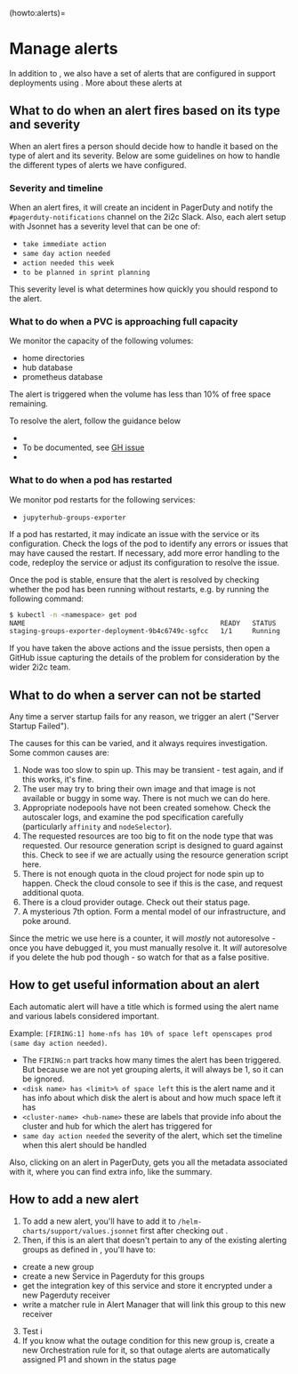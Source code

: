 (howto:alerts)=
# Manage alerts

In addition to [](#uptime-checks), we also have a set of alerts that are configured in support deployments using [](#topic/jsonnet).
More about these alerts at [](alerting:jsonnet-alerts)

## What to do when an alert fires based on its type and severity
When an alert fires a person should decide how to handle it based on the type of alert and its severity.
Below are some guidelines on how to handle the different types of alerts we have configured.

### Severity and timeline

When an alert fires, it will create an incident in PagerDuty and notify the `#pagerduty-notifications` channel on the 2i2c Slack.
Also, each  alert setup with Jsonnet has a severity level that can be one of:

- `take immediate action`
- `same day action needed`
- `action needed this week`
- `to be planned in sprint planning`

This severity level is what determines how quickly you should respond to the alert.

### What to do when a PVC is approaching full capacity

We monitor the capacity of the following volumes:

- home directories
- hub database
- prometheus database

The alert is triggered when the volume has less than 10% of free space remaining.

To resolve the alert, follow the guidance below

- [](../../howto/filesystem-management/increase-disk-size.md)
- To be documented, see [GH issue](https://github.com/2i2c-org/infrastructure/issues/6187)
- [](../../sre-guide/prometheus-disk-resize.md)

### What to do when a pod has restarted

We monitor pod restarts for the following services:

- `jupyterhub-groups-exporter`

If a pod has restarted, it may indicate an issue with the service or its configuration. Check the logs of the pod to identify any errors or issues that may have caused the restart. If necessary, add more error handling to the code, redeploy the service or adjust its configuration to resolve the issue.

Once the pod is stable, ensure that the alert is resolved by checking whether the pod has been running without restarts, e.g. by running the following command:

```bash
$ kubectl -n <namespace> get pod
NAME                                                 READY   STATUS    RESTARTS      AGE
staging-groups-exporter-deployment-9b4c6749c-sgfcc   1/1     Running   0   10m
```

If you have taken the above actions and the issue persists, then open a GitHub issue capturing the details of the problem for consideration by the wider 2i2c team.

## What to do when a server can not be started

Any time a server startup fails for any reason, we trigger an alert ("Server Startup Failed").

The causes for this can be varied, and it always requires investigation.
Some common causes are:

1. Node was too slow to spin up. This may be transient - test again, and if this works, it's fine.
2. The user may try to bring their own image and that image is not available or buggy in some way. There is not much we can do here.
3. Appropriate nodepools have not been created somehow. Check the autoscaler logs, and examine the pod specification carefully (particularly `affinity` and `nodeSelector`).
4. The requested resources are too big to fit on the node type that was requested. Our resource generation script is designed to guard against this. Check to see if we are actually using the resource generation script here.
5. There is not enough quota in the cloud project for node spin up to happen. Check the cloud console to see if this is the case, and request additional quota.
6. There is a cloud provider outage. Check out their status page.
7. A mysterious 7th option. Form a mental model of our infrastructure, and poke around.

Since the metric we use here is a counter, it will *mostly* not autoresolve - once you have debugged it, you must manually resolve it. It *will* autoresolve if you delete the hub pod though - so watch for that as a false positive.

## How to get useful information about an alert

Each automatic alert will have a title which is formed using the alert name and various labels considered important.

Example: `[FIRING:1] home-nfs has 10% of space left openscapes prod (same day action needed)`.

- The `FIRING:n` part tracks how many times the alert has been triggered. But because we are not yet grouping alerts, it will always be 1, so it can be ignored.
- `<disk name> has <limit>% of space left` this is the alert name and it has info about which disk the alert is about and how much space left it has
- `<cluster-name> <hub-name>` these are labels that provide info about the cluster and hub for which the alert has triggered for
- `same day action needed` the severity of the alert, which set the timeline when this alert should be handled 

Also, clicking on an alert in PagerDuty, gets you all the metadata associated with it, where you can find extra info, like the summary.

## How to add a new alert

1. To add a new alert, you'll have to add it to `/helm-charts/support/values.jsonnet` first after checking out [](#topic/jsonnet).
2. Then, if this is an alert that doesn't pertain to any of the existing alerting groups as defined in [](alerting:configuration), you'll have to:
  - create a new group
  - create a new Service in Pagerduty for this groups
  - get the integration key of this service and store it encrypted under a new Pagerduty receiver
  - write a matcher rule in Alert Manager that will link this group to this new receiver
3. Test i
4. If you know what the outage condition for this new group is, create a new Orchestration rule for it, so that outage alerts are automatically assigned P1 and shown in the status page